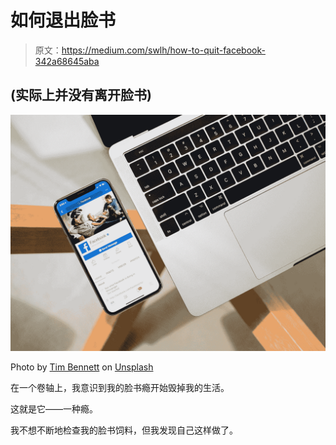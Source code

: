 # 如何退出脸书

> 原文：<https://medium.com/swlh/how-to-quit-facebook-342a68645aba>

## (实际上并没有离开脸书)

![](img/b42bc955b95bde852aaf4bdb9e900e1a.png)

Photo by [Tim Bennett](https://unsplash.com/@timbennettcreative?utm_source=medium&utm_medium=referral) on [Unsplash](https://unsplash.com?utm_source=medium&utm_medium=referral)

在一个卷轴上，我意识到我的脸书瘾开始毁掉我的生活。

这就是它——一种瘾。

我不想不断地检查我的脸书饲料，但我发现自己这样做了。